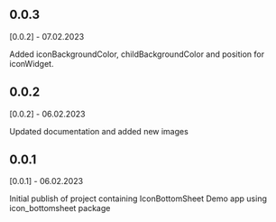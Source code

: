 ## 0.0.3

[0.0.2] - 07.02.2023

Added iconBackgroundColor, childBackgroundColor and position for iconWidget.

## 0.0.2

[0.0.2] - 06.02.2023

Updated documentation and added new images

## 0.0.1

[0.0.1] - 06.02.2023

Initial publish of project containing IconBottomSheet Demo app using icon_bottomsheet package